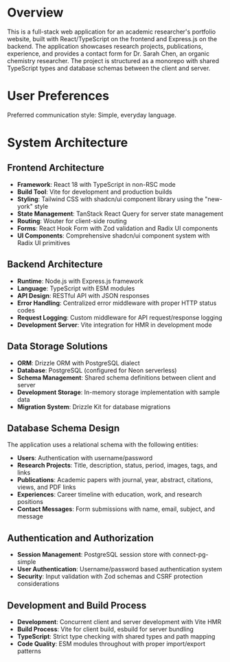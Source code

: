 # Overview

This is a full-stack web application for an academic researcher's portfolio website, built with React/TypeScript on the frontend and Express.js on the backend. The application showcases research projects, publications, experience, and provides a contact form for Dr. Sarah Chen, an organic chemistry researcher. The project is structured as a monorepo with shared TypeScript types and database schemas between the client and server.

# User Preferences

Preferred communication style: Simple, everyday language.

# System Architecture

## Frontend Architecture
- **Framework**: React 18 with TypeScript in non-RSC mode
- **Build Tool**: Vite for development and production builds
- **Styling**: Tailwind CSS with shadcn/ui component library using the "new-york" style
- **State Management**: TanStack React Query for server state management
- **Routing**: Wouter for client-side routing
- **Forms**: React Hook Form with Zod validation and Radix UI components
- **UI Components**: Comprehensive shadcn/ui component system with Radix UI primitives

## Backend Architecture
- **Runtime**: Node.js with Express.js framework
- **Language**: TypeScript with ESM modules
- **API Design**: RESTful API with JSON responses
- **Error Handling**: Centralized error middleware with proper HTTP status codes
- **Request Logging**: Custom middleware for API request/response logging
- **Development Server**: Vite integration for HMR in development mode

## Data Storage Solutions
- **ORM**: Drizzle ORM with PostgreSQL dialect
- **Database**: PostgreSQL (configured for Neon serverless)
- **Schema Management**: Shared schema definitions between client and server
- **Development Storage**: In-memory storage implementation with sample data
- **Migration System**: Drizzle Kit for database migrations

## Database Schema Design
The application uses a relational schema with the following entities:
- **Users**: Authentication with username/password
- **Research Projects**: Title, description, status, period, images, tags, and links
- **Publications**: Academic papers with journal, year, abstract, citations, views, and PDF links
- **Experiences**: Career timeline with education, work, and research positions
- **Contact Messages**: Form submissions with name, email, subject, and message

## Authentication and Authorization
- **Session Management**: PostgreSQL session store with connect-pg-simple
- **User Authentication**: Username/password based authentication system
- **Security**: Input validation with Zod schemas and CSRF protection considerations

## Development and Build Process
- **Development**: Concurrent client and server development with Vite HMR
- **Build Process**: Vite for client build, esbuild for server bundling
- **TypeScript**: Strict type checking with shared types and path mapping
- **Code Quality**: ESM modules throughout with proper import/export patterns